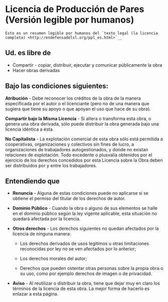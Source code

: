 Licencia de Producción de Pares (Versión legible por humanos)
=============================================================

    Esto es un resumen legible por humanos del `texto legal (la licencia
    completa) <http://endefensadelsl.org/ppl_es.html>`__

Ud. es libre de
---------------

-  Compartir - copiar, distribuir, ejecutar y comunicar públicamente la
   obra
-  Hacer obras derivadas

Bajo las condiciones siguientes:
--------------------------------


**Atribución** - Debe reconocer los créditos de la obra de la manera
especificada por el autor o el licenciante (pero no de una manera que
sugiera que tiene su apoyo o que apoyan el uso que hace de su obra).

**Compartir bajo la Misma Licencia** - Si altera o transforma esta obra,
o genera una obra derivada, sólo puede distribuir la obra generada bajo
una licencia idéntica a ésta.

**No Capitalista** - La explotación comercial de esta obra sólo está
permitida a cooperativas, organizaciones y colectivos sin fines de
lucro, a organizaciones de trabajadores autogestionados, y donde no
existan relaciones de explotación. Todo excedente o plusvalía obtenidos
por el ejercicio de los derechos concedidos por esta Licencia sobre la
Obra deben ser distribuidos por y entre los trabajadores.

Entendiendo que
---------------

-  **Renuncia** - Alguna de estas condiciones puede no aplicarse si se
   obtiene el permiso del titular de los derechos de autor.

-  **Dominio Público** - Cuando la obra o alguno de sus elementos se
   halle en el dominio público según la ley vigente aplicable, esta
   situación no quedará afectada por la licencia.

-  **Otros derechos** - Los derechos siguientes no quedan afectados por
   la licencia de ninguna manera:

   -  Los derechos derivados de usos legítimos u otras limitaciones
      reconocidas por ley no se ven afectados por lo anterior;

   -  Los derechos morales del autor;

   -  Derechos que pueden ostentar otras personas sobre la propia obra o
      su uso, como por ejemplo derechos de imagen o de privacidad.

-  **Aviso** - Al reutilizar o distribuir la obra, tiene que dejar muy
   en claro los términos de la licencia de esta obra. La mejor forma de
   hacerlo es enlazar a esta página.
